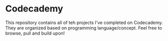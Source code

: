 # Codecademy

This repository contains all of teh projects I've completed on Codecademy. They are organized based on programming language/concept. Feel free to browse, pull and build upon!